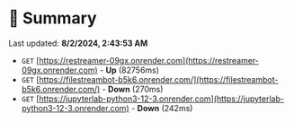 # 📖 Summary
Last updated: **8/2/2024, 2:43:53 AM**

- `GET` [https://restreamer-09gx.onrender.com](https://restreamer-09gx.onrender.com) - **Up** (82756ms)
- `GET` [https://filestreambot-b5k6.onrender.com/](https://filestreambot-b5k6.onrender.com/) - **Down** (270ms)
- `GET` [https://jupyterlab-python3-12-3.onrender.com](https://jupyterlab-python3-12-3.onrender.com) - **Down** (242ms)
